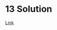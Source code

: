 # 13 Solution
[Link](https://vivian-dai.github.io/PicoCTF2021-Writeup/Reverse%20Engineering/keygenme-py/keygenme-py.html)